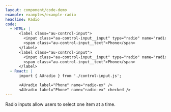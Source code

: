 ```yaml
---
layout: component/code-demo
example: examples/example-radio
headline: Radio
code:
  - HTML: |
      <label class="au-control-input">
        <input class="au-control-input__input" type="radio" name="radio-ex">
        <span class="au-control-input__text">Phone</span>
      </label>
      <label class="au-control-input">
        <input class="au-control-input__input" type="radio" name="radio-ex" checked>
        <span class="au-control-input__text">Phone</span>
      </label>
  - React: |
      import { AUradio } from './control-input.js';

      <AUradio label="Phone" name="radio-ex" />
      <AUradio label="Phone" name="radio-ex" checked />
---
```


Radio inputs allow users to select one item at a time.
